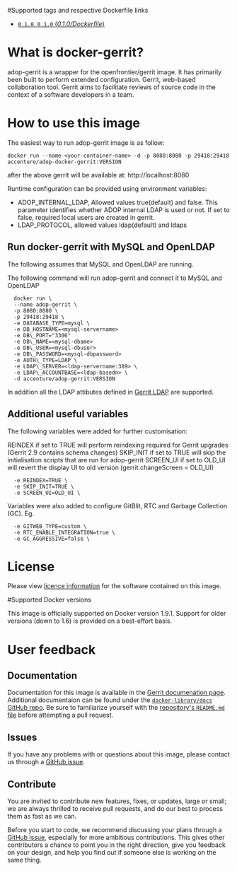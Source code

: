 #Supported tags and respective Dockerfile links

- [`0.1.0`, `0.1.0` (*0.1.0/Dockerfile*)](https://github.com/Accenture/adop-gerrit/blob/master/Dockerfile.md)

# What is docker-gerrit?

adop-gerrit is a wrapper for the openfrontier/gerrit image. It has primarily been built to perform extended configuration.
Gerrit, web-based collaboration tool. Gerrit aims to facilitate reviews of source code in the context of a software developers in a team.

# How to use this image

The easiest way to run adop-gerrit image is as follow:
```
docker run --name <your-container-name> -d -p 8080:8080 -p 29418:29418 accenture/adop-docker-gerrit:VERSION
```
after the above gerrit will be available at: http://localhost:8080

Runtime configuration can be provided using environment variables:

* ADOP_INTERNAL_LDAP, Allowed values true(default) and false. This parameter identifies whether ADOP internal LDAP is used or not. If set to false, required local users are created in gerrit.
* LDAP_PROTOCOL, allowed values ldap(default) and ldaps

## Run docker-gerrit with MySQL and OpenLDAP
The following assumes that MySQL and OpenLDAP are running.

The following command will run adop-gerrit and connect it to MySQL and OpenLDAP
```
  docker run \
  --name adop-gerrit \
  -p 8080:8080 \
  -p 29418:29418 \
  -e DATABASE_TYPE=mysql \
  -e DB_HOSTNAME=<mysql-servername>
  -e DB\_PORT="3306"
  -e DB\_NAME=<mysql-dbame>
  -e DB\_USER=<mysql-dbuser>
  -e DB\_PASSWORD=<mysql-dbpassword>
  -e AUTH\_TYPE=LDAP \
  -e LDAP\_SERVER=<ldap-servername:389> \
  -e LDAP\_ACCOUNTBASE=<ldap-basedn> \
  -d accenture/adop-gerrit:VERSION
```

In addition all the LDAP attibutes defined in [Gerrit LDAP](https://gerrit-review.googlesource.com/Documentation/config-gerrit.html#ldap) are supported.

## Additional useful variables

The following variables were added for further customisation:

REINDEX if set to TRUE will perform reindexing required for Gerrit upgrades (Gerrit 2.9 contains schema changes)
SKIP_INIT if set to TRUE will skip the initialisation scripts that are run for adop-gerrit
SCREEN_UI if set to OLD_UI will revert the display UI to old version (gerrit.changeScreen = OLD_UI)  
```
  -e REINDEX=TRUE \
  -e SKIP_INIT=TRUE \
  -e SCREEN_UI=OLD_UI \
``` 
Variables were also added to configure GitBlit, RTC and Garbage Collection (GC). Eg.
```
  -e GITWEB_TYPE=custom \
  -e RTC_ENABLE_INTEGRATION=true \
  -e GC_AGGRESSIVE=false \
```
# License
Please view [licence information](LICENCE.md) for the software contained on this image.

#Supported Docker versions

This image is officially supported on Docker version 1.9.1.
Support for older versions (down to 1.6) is provided on a best-effort basis.

# User feedback

## Documentation
Documentation for this image is available in the [Gerrit documenation page](https://gerrit-review.googlesource.com/Documentation/config-gerrit.html).
Additional documentaion can be found under the [`docker-library/docs` GitHub repo](https://github.com/docker-library/docs). Be sure to familiarize yourself with the [repository's `README.md` file](https://github.com/docker-library/docs/blob/master/README.md) before attempting a pull request.

## Issues
If you have any problems with or questions about this image, please contact us through a [GitHub issue](https://github.com/Accenture/adop-gerrit/issues).

## Contribute
You are invited to contribute new features, fixes, or updates, large or small; we are always thrilled to receive pull requests, and do our best to process them as fast as we can.

Before you start to code, we recommend discussing your plans through a [GitHub issue](https://github.com/Accenture/adop-gerrit/issues), especially for more ambitious contributions. This gives other contributors a chance to point you in the right direction, give you feedback on your design, and help you find out if someone else is working on the same thing.
